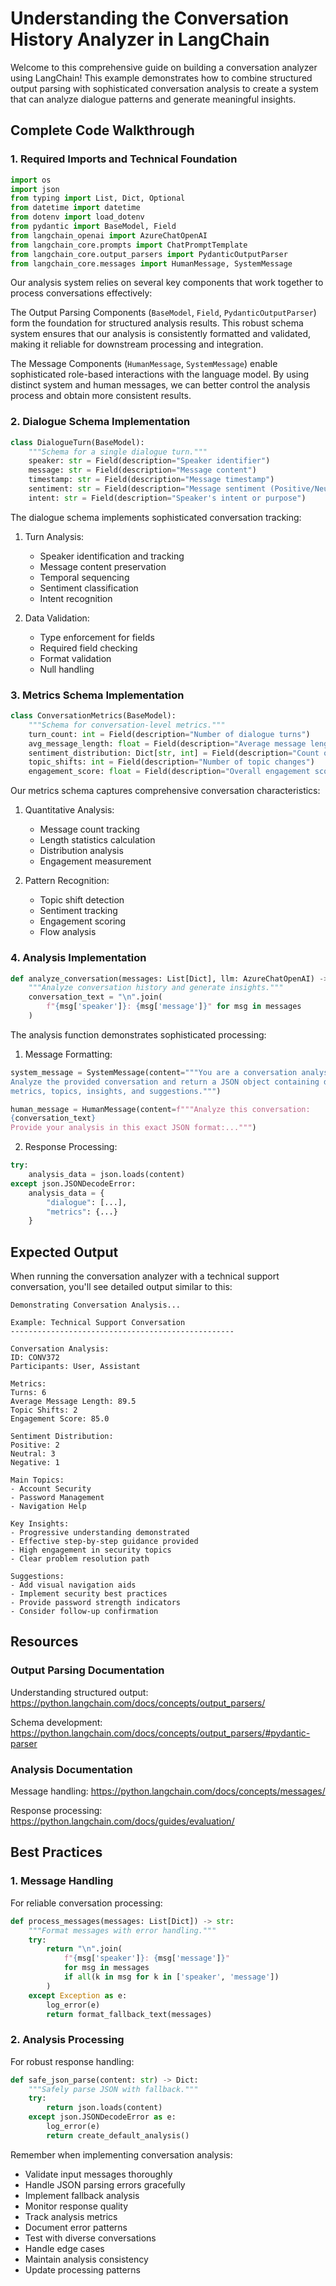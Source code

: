 # Understanding the Conversation History Analyzer in LangChain

Welcome to this comprehensive guide on building a conversation analyzer using LangChain! This example demonstrates how to combine structured output parsing with sophisticated conversation analysis to create a system that can analyze dialogue patterns and generate meaningful insights.

## Complete Code Walkthrough

### 1. Required Imports and Technical Foundation

```python
import os
import json
from typing import List, Dict, Optional
from datetime import datetime
from dotenv import load_dotenv
from pydantic import BaseModel, Field
from langchain_openai import AzureChatOpenAI
from langchain_core.prompts import ChatPromptTemplate
from langchain_core.output_parsers import PydanticOutputParser
from langchain_core.messages import HumanMessage, SystemMessage
```

Our analysis system relies on several key components that work together to process conversations effectively:

The Output Parsing Components (`BaseModel`, `Field`, `PydanticOutputParser`) form the foundation for structured analysis results. This robust schema system ensures that our analysis is consistently formatted and validated, making it reliable for downstream processing and integration.

The Message Components (`HumanMessage`, `SystemMessage`) enable sophisticated role-based interactions with the language model. By using distinct system and human messages, we can better control the analysis process and obtain more consistent results.

### 2. Dialogue Schema Implementation

```python
class DialogueTurn(BaseModel):
    """Schema for a single dialogue turn."""
    speaker: str = Field(description="Speaker identifier")
    message: str = Field(description="Message content")
    timestamp: str = Field(description="Message timestamp")
    sentiment: str = Field(description="Message sentiment (Positive/Neutral/Negative)")
    intent: str = Field(description="Speaker's intent or purpose")
```

The dialogue schema implements sophisticated conversation tracking:

1. Turn Analysis:
   - Speaker identification and tracking
   - Message content preservation
   - Temporal sequencing
   - Sentiment classification
   - Intent recognition

2. Data Validation:
   - Type enforcement for fields
   - Required field checking
   - Format validation
   - Null handling

### 3. Metrics Schema Implementation

```python
class ConversationMetrics(BaseModel):
    """Schema for conversation-level metrics."""
    turn_count: int = Field(description="Number of dialogue turns")
    avg_message_length: float = Field(description="Average message length")
    sentiment_distribution: Dict[str, int] = Field(description="Count of each sentiment")
    topic_shifts: int = Field(description="Number of topic changes")
    engagement_score: float = Field(description="Overall engagement score (0-100)")
```

Our metrics schema captures comprehensive conversation characteristics:

1. Quantitative Analysis:
   - Message count tracking
   - Length statistics calculation
   - Distribution analysis
   - Engagement measurement

2. Pattern Recognition:
   - Topic shift detection
   - Sentiment tracking
   - Engagement scoring
   - Flow analysis

### 4. Analysis Implementation

```python
def analyze_conversation(messages: List[Dict], llm: AzureChatOpenAI) -> ConversationAnalysis:
    """Analyze conversation history and generate insights."""
    conversation_text = "\n".join(
        f"{msg['speaker']}: {msg['message']}" for msg in messages
    )
```

The analysis function demonstrates sophisticated processing:

1. Message Formatting:
```python
system_message = SystemMessage(content="""You are a conversation analyst. 
Analyze the provided conversation and return a JSON object containing dialogue analysis, 
metrics, topics, insights, and suggestions.""")

human_message = HumanMessage(content=f"""Analyze this conversation:
{conversation_text}
Provide your analysis in this exact JSON format:...""")
```

2. Response Processing:
```python
try:
    analysis_data = json.loads(content)
except json.JSONDecodeError:
    analysis_data = {
        "dialogue": [...],
        "metrics": {...}
    }
```

## Expected Output

When running the conversation analyzer with a technical support conversation, you'll see detailed output similar to this:

```plaintext
Demonstrating Conversation Analysis...

Example: Technical Support Conversation
--------------------------------------------------

Conversation Analysis:
ID: CONV372
Participants: User, Assistant

Metrics:
Turns: 6
Average Message Length: 89.5
Topic Shifts: 2
Engagement Score: 85.0

Sentiment Distribution:
Positive: 2
Neutral: 3
Negative: 1

Main Topics:
- Account Security
- Password Management
- Navigation Help

Key Insights:
- Progressive understanding demonstrated
- Effective step-by-step guidance provided
- High engagement in security topics
- Clear problem resolution path

Suggestions:
- Add visual navigation aids
- Implement security best practices
- Provide password strength indicators
- Consider follow-up confirmation
```

## Resources

### Output Parsing Documentation
Understanding structured output:
https://python.langchain.com/docs/concepts/output_parsers/

Schema development:
https://python.langchain.com/docs/concepts/output_parsers/#pydantic-parser

### Analysis Documentation
Message handling:
https://python.langchain.com/docs/concepts/messages/

Response processing:
https://python.langchain.com/docs/guides/evaluation/

## Best Practices

### 1. Message Handling
For reliable conversation processing:
```python
def process_messages(messages: List[Dict]) -> str:
    """Format messages with error handling."""
    try:
        return "\n".join(
            f"{msg['speaker']}: {msg['message']}"
            for msg in messages
            if all(k in msg for k in ['speaker', 'message'])
        )
    except Exception as e:
        log_error(e)
        return format_fallback_text(messages)
```

### 2. Analysis Processing
For robust response handling:
```python
def safe_json_parse(content: str) -> Dict:
    """Safely parse JSON with fallback."""
    try:
        return json.loads(content)
    except json.JSONDecodeError as e:
        log_error(e)
        return create_default_analysis()
```

Remember when implementing conversation analysis:
- Validate input messages thoroughly
- Handle JSON parsing errors gracefully
- Implement fallback analysis
- Monitor response quality
- Track analysis metrics
- Document error patterns
- Test with diverse conversations
- Handle edge cases
- Maintain analysis consistency
- Update processing patterns